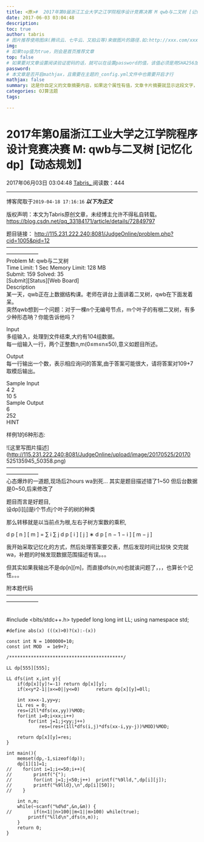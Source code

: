 ```yaml
---
title: <原>#  2017年第0届浙江工业大学之江学院程序设计竞赛决赛 M qwb与二叉树 [记忆化dp]【动态规划】
date: 2017-06-03 03:04:48
description:
toc: true
author: tabris
# 图片推荐使用图床(腾讯云、七牛云、又拍云等)来做图片的路径.如:http://xxx.com/xxx.jpg
img: 
# 如果top值为true，则会是首页推荐文章
top: false
# 如果要对文章设置阅读验证密码的话，就可以在设置password的值，该值必须是用SHA256加密后的密码，防止被他人识破
password: 
# 本文章是否开启mathjax，且需要在主题的_config.yml文件中也需要开启才行
mathjax: false
summary: 这是你自定义的文章摘要内容，如果这个属性有值，文章卡片摘要就显示这段文字，否则程序会自动截取文章的部分内容作为摘要
categories: OJ算法题
tags:

---
```





#  2017年第0届浙江工业大学之江学院程序设计竞赛决赛 M: qwb与二叉树 [记忆化dp]【动态规划】

2017年06月03日 03:04:48  [ Tabris_ ](https://me.csdn.net/qq_33184171) 阅读数：444

---
 博客爬取于`2019-04-18 17:16:16`
***以下为正文***

版权声明：本文为Tabris原创文章，未经博主允许不得私自转载。
https://blog.csdn.net/qq_33184171/article/details/72849797

题目链接： [ http://115.231.222.240:8081/JudgeOnline/problem.php?cid=1005&pid=12
](http://115.231.222.240:8081/JudgeOnline/problem.php?cid=1005&pid=12)  
——————————————————————————————————————————  
Problem M: qwb与二叉树  
Time Limit: 1 Sec Memory Limit: 128 MB  
Submit: 159 Solved: 35  
[Submit][Status][Web Board]  
Description  
某一天，qwb正在上数据结构课。老师在讲台上面讲着二叉树，qwb在下面发着呆。  
突然qwb想到一个问题：对于一棵n个无编号节点，m个叶子的有根二叉树，有多少种形态呐？你能告诉他吗？

Input  
多组输入，处理到文件结束,大约有104组数据。  
每一组输入一行，两个正整数n,m(0≤m≤n≤50),意义如题目所述。

Output  
每一行输出一个数，表示相应询问的答案,由于答案可能很大，请将答案对109+7取模后输出。

Sample Input  
4 2  
10 5  
Sample Output  
6  
252  
HINT

样例1的6种形态:

![这里写图片描述](http://115.231.222.240:8081/JudgeOnline/upload/image/20170525/20170
525135945_50358.png)  
——————————————————————————————————————————  
心态爆炸的一道题,现场后2hours wa到死… 其实是题目描述错了1~50 但后台数据是0~50,后来修改了

题目而言是好题目,  
设dp[i][j]是i个节点j个叶子的树的种类

那么转移就是以当前点为根,左右子树方案数的乘积,

d  p  [  n  ]  [  m  ]  =  ∑  i  ∑  j  d  p  [  i  ]  [  j  ]  ∗  d  p  [  n
−  1  −  i  ]  [  m  −  j  ]

我开始采取记忆化的方式，然后处理答案要交表，然后发现时间比较快 交完就wa，补题的时候发现数据范围描述有误。。。

但其实如果我输出不是dp[n][m]，而直接dfs(n,m)也就诶问题了，，，也算长个记性。。。

附本题代码  
——————————————————————————————————————————


​    
    #include <bits/stdc++.h>
    typedef long long int LL;
    using namespace std;
    
    #define abs(x) (((x)>0)?(x):-(x))
    
    const int N = 1000000+10;
    const int MOD  = 1e9+7;
    
    /******************************************/
    
    LL dp[555][555];
    
    LL dfs(int x,int y){
        if(dp[x][y]!=-1) return dp[x][y];
        if(x<y*2-1||x<=0||y<=0)      return dp[x][y]=0ll;
    
        int xx=x-1,yy=y;
        LL res = 0;
        res=(2ll*dfs(xx,yy))%MOD;
        for(int i=0;i<xx;i++)
            for(int j=1;j<yy;j++)
                res=(res+(1ll*dfs(i,j)*dfs(xx-i,yy-j))%MOD)%MOD;
    
        return dp[x][y]=res;
    }
    
    int main(){
        memset(dp,-1,sizeof(dp));
        dp[1][1]=1;
    //    for(int i=1;i<=50;i++){
    //        printf("{");
    //        for(int j=1;j<50;j++)  printf("%9lld,",dp[i][j]);
    //        printf("%9lld},\n",dp[i][50]);
    //    }
    
        int n,m;
        while(~scanf("%d%d",&n,&m)) {
    //        if(n<1||n>100||m<1||m>100) while(true);
            printf("%lld\n",dfs(n,m));
        }
        return 0;
    }

